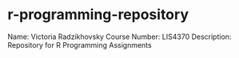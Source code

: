 # r-programming-repository

Name: Victoria Radzikhovsky
Course Number: LIS4370
Description: Repository for R Programming Assignments
